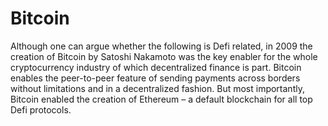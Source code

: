 # Bitcoin

Although one can argue whether the following is Defi related, in 2009 the creation of Bitcoin by Satoshi Nakamoto was the key enabler for the whole cryptocurrency industry of which decentralized finance is part. Bitcoin enables the peer-to-peer feature of sending payments across borders without limitations and in a decentralized fashion. But most importantly, Bitcoin enabled the creation of Ethereum – a default blockchain for all top Defi protocols.
